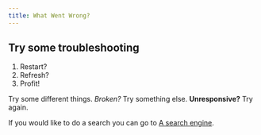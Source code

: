 ```yaml
---
title: What Went Wrong?
---
```


## Try some troubleshooting

1. Restart?
2. Refresh?
3. Profit!

Try some different things. _Broken?_ Try something else. **Unresponsive?** Try again.

If you would like to do a search you can go to [A search engine](google.com).
